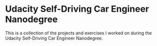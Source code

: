 # Udacity Self-Driving Car Engineer Nanodegree
This is a collection of the projects and exercises I worked on during the Udacity Self-Driving Car Engineer Nanodegree.
